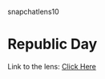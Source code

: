 snapchatlens10

# Republic Day

Link to the lens: [Click Here](https://www.snapchat.com/unlock/?type=SNAPCODE&uuid=7ed621a93c3f4e6e99ad9897f87db86d&metadata=01)
